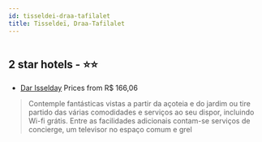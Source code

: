 ```yaml
---
id: tisseldei-draa-tafilalet
title: Tisseldeï, Draa-Tafilalet
---
```


<center><img src="https://i.travelapi.com/hotels/32000000/31120000/31111000/31110959/f838f58a_z.jpg" alt="" /></center>


##  2 star hotels - ⭐️⭐️

-    [Dar Isselday](https://us.hurb.com/hotels/tisseldei/dar-isselday-HT-5IAX?cmp=18055) Prices from R$ 166,06
   > Contemple fantásticas vistas a partir da açoteia e do jardim ou tire partido das várias comodidades e serviços ao seu dispor, incluindo Wi-fi grátis. Entre as facilidades adicionais contam-se serviços de concierge, um televisor no espaço comum e grel
